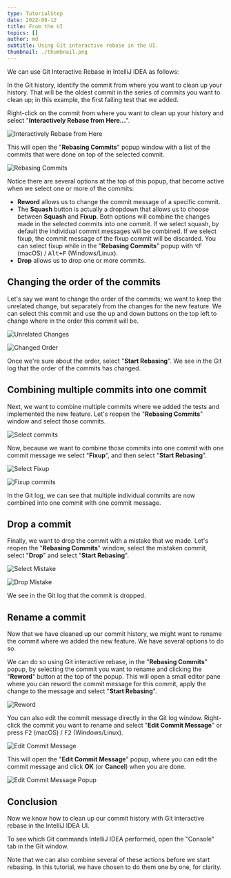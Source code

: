 ```yaml
---
type: TutorialStep
date: 2022-08-12
title: From the UI
topics: []
author: md
subtitle: Using Git interactive rebase in the UI.
thumbnail: ./thumbnail.png
---
```


We can use Git Interactive Rebase in IntelliJ IDEA as follows:

In the Git history, identify the commit from where you want to clean up your history. That will be the oldest commit in the series of commits you want to clean up; in this example, the first failing test that we added.

Right-click on the commit from where you want to clean up your history and select "**Interactively Rebase from Here...**".

![Interactively Rebase from Here](interactively-rebase-from-here.png)

This will open the "**Rebasing Commits**" popup window with a list of the commits that were done on top of the selected commit.

![Rebasing Commits](rebasing-commits-popup.png)

Notice there are several options at the top of this popup, that become active when we select one or more of the commits:

- **Reword** allows us to change the commit message of a specific commit.
- The **Squash** button is actually a dropdown that allows us to choose between **Squash** and **Fixup**. Both options will combine the changes made in the selected commits into one commit. If we select squash, by default the individual commit messages will be combined. If we select fixup, the commit message of the fixup commit will be discarded. You can select fixup while in the "**Rebasing Commits**" popup with <kbd>⌥F</kbd> (macOS) / <kbd>Alt+F</kbd> (Windows/Linux).
- **Drop** allows us to drop one or more commits.

## Changing the order of the commits

Let's say we want to change the order of the commits; we want to keep the unrelated change, but separately from the changes for the new feature. We can select this commit and use the up and down buttons on the top left to change where in the order this commit will be.

![Unrelated Changes](unrelated-changes.png)

![Changed Order](changed-order.png)

Once we're sure about the order, select "**Start Rebasing**". We see in the Git log that the order of the commits has changed.

## Combining multiple commits into one commit

Next, we want to combine multiple commits where we added the tests and implemented the new feature. Let's reopen the "**Rebasing Commits**" window and select those commits.

![Select commits](select-commits.png)

Now, because we want to combine those commits into one commit with one commit message we select "**Fixup**", and then select "**Start Rebasing**".

![Select Fixup](fixup.png)

![Fixup commits](fixup-commits.png)

In the Git log, we can see that multiple individual commits are now combined into one commit with one commit message.

## Drop a commit

Finally, we want to drop the commit with a mistake that we made. Let's reopen the "**Rebasing Commits**" window, select the mistaken commit, select "**Drop**" and select "**Start Rebasing**".

![Select Mistake](select-mistake.png)

![Drop Mistake](drop-mistake.png)

We see in the Git log that the commit is dropped.

## Rename a commit

Now that we have cleaned up our commit history, we might want to rename the commit where we added the new feature. We have several options to do so.

We can do so using Git interactive rebase, in the "**Rebasing Commits**" popup, by selecting the commit you want to rename and clicking the "**Reword**" button at the top of the popup. This will open a small editor pane where you can reword the commit message for this commit, apply the change to the message and select "**Start Rebasing**".

![Reword](reword.png)

You can also edit the commit message directly in the Git log window. Right-click the commit you want to rename and select "**Edit Commit Message**" or press <kbd>F2</kbd> (macOS) / <kbd>F2</kbd> (Windows/Linux).

![Edit Commit Message](edit-commit-message.png)

This will open the "**Edit Commit Message**" popup, where you can edit the commit message and click **OK** (or **Cancel**) when you are done.

![Edit Commit Message Popup](edit-commit-message-popup.png)

## Conclusion

Now we know how to clean up our commit history with Git interactive rebase in the IntelliJ IDEA UI.

To see which Git commands IntelliJ IDEA performed, open the "Console" tab in the Git window.

Note that we can also combine several of these actions before we start rebasing. In this tutorial, we have chosen to do them one by one, for clarity.
